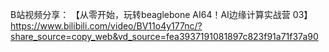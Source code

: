 B站视频分享：
【从零开始，玩转beaglebone AI64！AI边缘计算实战营 03】 https://www.bilibili.com/video/BV11o4y177nc/?share_source=copy_web&vd_source=fea3937191081897c823f91a71f37a90



